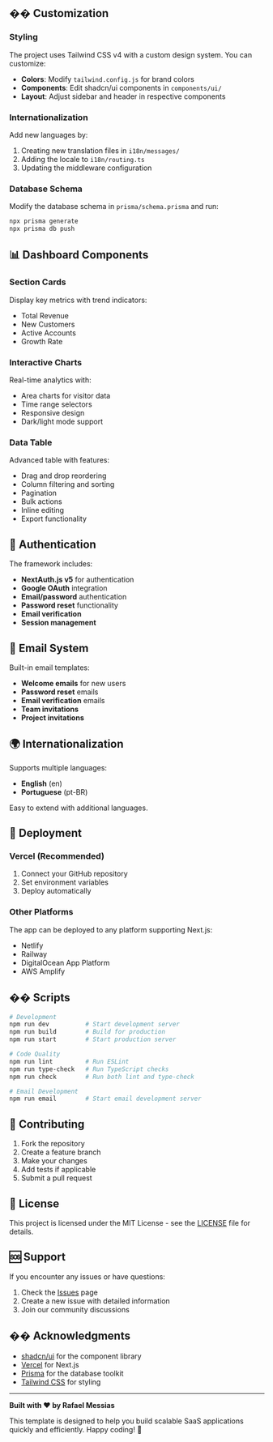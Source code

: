 
## �� Customization

### Styling
The project uses Tailwind CSS v4 with a custom design system. You can customize:

- **Colors**: Modify `tailwind.config.js` for brand colors
- **Components**: Edit shadcn/ui components in `components/ui/`
- **Layout**: Adjust sidebar and header in respective components

### Internationalization
Add new languages by:

1. Creating new translation files in `i18n/messages/`
2. Adding the locale to `i18n/routing.ts`
3. Updating the middleware configuration

### Database Schema
Modify the database schema in `prisma/schema.prisma` and run:
```bash
npx prisma generate
npx prisma db push
```

## 📊 Dashboard Components

### Section Cards
Display key metrics with trend indicators:
- Total Revenue
- New Customers  
- Active Accounts
- Growth Rate

### Interactive Charts
Real-time analytics with:
- Area charts for visitor data
- Time range selectors
- Responsive design
- Dark/light mode support

### Data Table
Advanced table with features:
- Drag and drop reordering
- Column filtering and sorting
- Pagination
- Bulk actions
- Inline editing
- Export functionality

## 🔐 Authentication

The framework includes:
- **NextAuth.js v5** for authentication
- **Google OAuth** integration
- **Email/password** authentication
- **Password reset** functionality
- **Email verification**
- **Session management**

## 📧 Email System

Built-in email templates:
- **Welcome emails** for new users
- **Password reset** emails
- **Email verification** emails
- **Team invitations**
- **Project invitations**

## 🌍 Internationalization

Supports multiple languages:
- **English** (en)
- **Portuguese** (pt-BR)

Easy to extend with additional languages.

## 🚀 Deployment

### Vercel (Recommended)
1. Connect your GitHub repository
2. Set environment variables
3. Deploy automatically

### Other Platforms
The app can be deployed to any platform supporting Next.js:
- Netlify
- Railway
- DigitalOcean App Platform
- AWS Amplify

## �� Scripts

```bash
# Development
npm run dev          # Start development server
npm run build        # Build for production
npm run start        # Start production server

# Code Quality
npm run lint         # Run ESLint
npm run type-check   # Run TypeScript checks
npm run check        # Run both lint and type-check

# Email Development
npm run email        # Start email development server
```

## 🤝 Contributing

1. Fork the repository
2. Create a feature branch
3. Make your changes
4. Add tests if applicable
5. Submit a pull request

## 📄 License

This project is licensed under the MIT License - see the [LICENSE](LICENSE) file for details.

## 🆘 Support

If you encounter any issues or have questions:

1. Check the [Issues](../../issues) page
2. Create a new issue with detailed information
3. Join our community discussions

## �� Acknowledgments

- [shadcn/ui](https://ui.shadcn.com/) for the component library
- [Vercel](https://vercel.com/) for Next.js
- [Prisma](https://prisma.io/) for the database toolkit
- [Tailwind CSS](https://tailwindcss.com/) for styling

---

**Built with ❤️ by Rafael Messias**

This template is designed to help you build scalable SaaS applications quickly and efficiently. Happy coding! 🚀